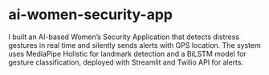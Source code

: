 # ai-women-security-app
I built an AI-based Women’s Security Application that detects distress gestures in real time and silently sends alerts with GPS location. The system uses MediaPipe Holistic for landmark detection and a BiLSTM model for gesture classification, deployed with Streamlit and Twilio API for alerts.
